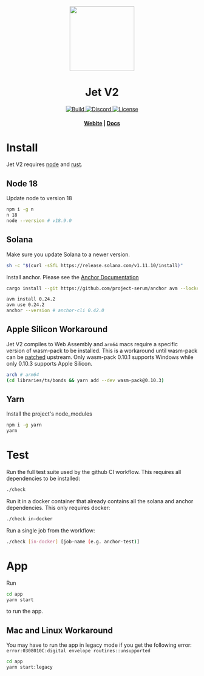 <div align="center">
  <img height="170" src="https://293354890-files.gitbook.io/~/files/v0/b/gitbook-legacy-files/o/assets%2F-M_72skN1dye71puMdjs%2F-Miqzl5oK1cXXAkARfER%2F-Mis-yeKp1Krh7JOFzQG%2Fjet_logomark_color.png?alt=media&token=0b8dfc84-37d7-455d-9dfd-7bb59cee5a1a" />

  <h1>Jet V2</h1>

  <p>
    <a target="_blank" href="https://github.com/jet-lab/jet-v2/actions/workflows/check.yml">
      <img alt="Build" src="https://github.com/jet-lab/jet-v2/actions/workflows/check.yml/badge.svg" />
    </a>
    <a target="_blank" href="https://discord.com/channels/880316176612343891">
      <img alt="Discord" src="https://img.shields.io/discord/833805114602291200?color=blueviolet" />
    </a>
    <a target="_blank" href="https://opensource.org/licenses/AGPL-3.0">
      <img alt="License" src="https://img.shields.io/badge/license-AGPL--3.0--or--later-blue" />
    </a>
  </p>

  <h4>
    <a target="_blank" href="https://jetprotocol.io">Webite</a>
    |
    <a target="_blank" href="https://docs.jetprotocol.io">Docs</a>
  </h4>
</div>

# Install

Jet V2 requires [node](https://nodejs.org/en/) and [rust](https://www.rust-lang.org/tools/install).

## Node 18

Update node to version 18

```bash
npm i -g n
n 18
node --version # v18.9.0
```

## Solana

Make sure you update Solana to a newer version.

```bash
sh -c "$(curl -sSfL https://release.solana.com/v1.11.10/install)"
```

Install anchor. Please see the [Anchor Documentation](https://project-serum.github.io/anchor/getting-started/installation.html)

```bash
cargo install --git https://github.com/project-serum/anchor avm --locked --force

avm install 0.24.2
avm use 0.24.2
anchor --version # anchor-cli 0.42.0
```

## Apple Silicon Workaround

Jet V2 compiles to Web Assembly and `arm64` macs require a specific version of wasm-pack to be installed. This is a workaround until wasm-pack can be [patched](https://github.com/rustwasm/wasm-pack/issues/1157) upstream. Only wasm-pack 0.10.1 supports Windows while only 0.10.3 supports Apple Silicon.

```bash
arch # arm64
(cd libraries/ts/bonds && yarn add --dev wasm-pack@0.10.3)
```

## Yarn

Install the project's node_modules

```bash
npm i -g yarn
yarn
```

# Test

Run the full test suite used by the github CI workflow. This requires all dependencies to be installed:
```bash
./check
```

Run it in a docker container that already contains all the solana and anchor dependencies. This only requires docker:
```bash
./check in-docker
```

Run a single job from the workflow:
```bash
./check [in-docker] [job-name (e.g. anchor-test)]
```

# App

Run

```bash
cd app
yarn start
```

to run the app.

## Mac and Linux Workaround

You may have to run the app in legacy mode if you get the following error:
`error:0308010C:digital envelope routines::unsupported`

```bash
cd app
yarn start:legacy
```